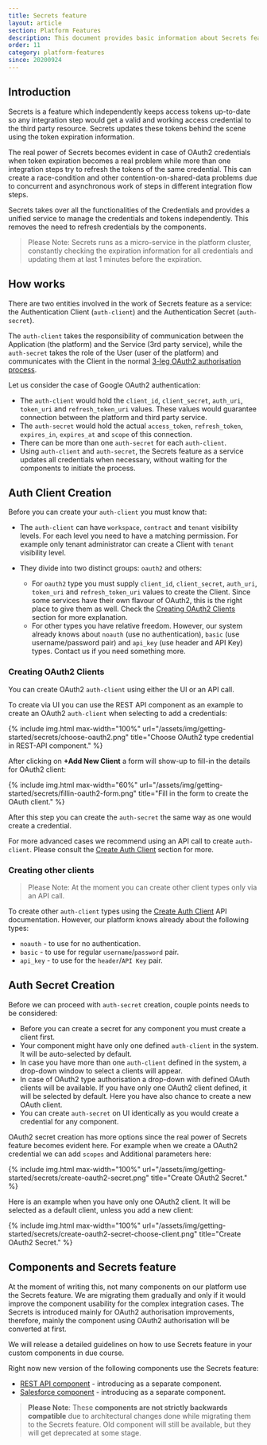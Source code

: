```yaml
---
title: Secrets feature
layout: article
section: Platform Features
description: This document provides basic information about Secrets feature.
order: 11
category: platform-features
since: 20200924
---
```


## Introduction

Secrets is a feature which independently keeps access tokens up-to-date so any
integration step would get a valid and working access credential to the third party
resource. Secrets updates these tokens behind the scene using the token expiration
information.

The real power of Secrets becomes evident in case of OAuth2 credentials when token
expiration becomes a real problem while more than one integration steps try to refresh the
tokens of the same credential. This can create a race-condition and other
contention-on-shared-data problems due to concurrent and asynchronous work of steps
in different integration flow steps.

Secrets takes over all the functionalities of the Credentials and provides a
unified service to manage the credentials and tokens independently. This removes
the need to refresh credentials by the components.

> Please Note: Secrets runs as a micro-service in the platform cluster, constantly
> checking the expiration information for all credentials and updating them at
> last 1 minutes before the expiration.

## How works

There are two entities involved in the work of Secrets feature as a service: the
Authentication Client (`auth-client`) and the Authentication Secret (`auth-secret`).

The `auth-client` takes the responsibility of communication between the Application (the platform)
and the Service (3rd party service), while the `auth-secret` takes the role of the User
(user of the platform) and communicates with the Client in the normal
[3-leg OAuth2 authorisation process](/references/how-the-oauth2-process-works).

Let us consider the case of Google OAuth2 authentication:

*   The `auth-client` would hold the `client_id`, `client_secret`, `auth_uri`, `token_uri` and `refresh_token_uri` values. These values would guarantee connection between the platform and third party service.
*   The `auth-secret` would hold the actual `access_token`, `refresh_token`, `expires_in`, `expires_at` and `scope` of this connection.
*   There can be more than one `auth-secret` for each `auth-client`.
*   Using `auth-client` and `auth-secret`, the Secrets feature as a service updates all credentials when necessary, without waiting for the components to initiate the process.

## Auth Client Creation

Before you can create your `auth-client` you must know that:

*   The `auth-client` can have `workspace`, `contract` and `tenant` visibility levels. For each level you need to have a matching permission. For example only tenant administrator can create a Client with `tenant` visibility level.

*   They divide into two distinct groups: `oauth2` and others:
    *   For `oauth2` type you must supply `client_id`, `client_secret`, `auth_uri`, `token_uri` and `refresh_token_uri` values to create the Client. Since some services have their own flavour of OAuth2, this is the right place to give them as well. Check the [Creating OAuth2 Clients](#creating-oauth2-clients) section for more explanation.
    *   For other types you have relative freedom. However, our system already knows about `noauth` (use no authentication), `basic` (use username/password pair) and `api_key` (use header and API Key) types. Contact us if you need something more.

### Creating OAuth2 Clients

You can create OAuth2 `auth-client` using either the UI or an API call.

To create via UI you can use the REST API component as
an example to create an OAuth2 `auth-client` when selecting to add a credentials:

{% include img.html max-width="100%" url="/assets/img/getting-started/secrets/choose-oauth2.png" title="Choose OAuth2 type credential in REST-API component." %}

After clicking on **+Add New Client** a form will show-up to fill-in the details for
OAuth2 client:

{% include img.html max-width="60%" url="/assets/img/getting-started/secrets/fillin-oauth2-form.png" title="Fill in the form to create the OAuth client." %}

After this step you can create the `auth-secret` the same way as one would create
a credential.

For more advanced cases we recommend using an API call to create `auth-client`.
Please consult the [Create Auth Client]({{site.data.tenant.apiBaseUri}}/docs/v2/#create-auth-client)
section for more.

### Creating other clients

> Please Note: At the moment you can create other client types only via an API call.

To create other `auth-client` types using the [Create Auth Client]({{site.data.tenant.apiBaseUri}}/docs/v2/#create-auth-client) API documentation. However, our platform knows already about the following types:

*   `noauth` - to use for no authentication.
*   `basic` - to use for regular `username`/`password` pair.
*   `api_key` - to use for the `header`/`API Key` pair.

## Auth Secret Creation

Before we can proceed with `auth-secret` creation, couple points needs to be considered:

*   Before you can create a secret for any component you must create a client first.
*   Your component might have only one defined `auth-client` in the system. It will be auto-selected by default.
*   In case you have more than one `auth-client` defined in the system, a drop-down window to select a clients will appear.
*   In case of OAuth2 type authorisation a drop-down with defined OAuth clients will be available. If you have only one OAuth2 client defined, it will be selected by default. Here you have also chance to create a new OAuth client.
*   You can create `auth-secret` on UI identically as you would create a credential
for any component.


OAuth2 secret creation has more options since the real power of Secrets feature
becomes evident here. For example when we create a OAuth2 credential we can add
`scopes` and Additional parameters here:

{% include img.html max-width="100%" url="/assets/img/getting-started/secrets/create-oauth2-secret.png" title="Create OAuth2 Secret." %}

Here is an example when you have only one OAuth2 client. It will be selected as a default client,
unless you add a new client:

{% include img.html max-width="100%" url="/assets/img/getting-started/secrets/create-oauth2-secret-choose-client.png" title="Create OAuth2 Secret." %}

## Components and Secrets feature

At the moment of writing this, not many components on our platform use the Secrets feature.
We are migrating them gradually and only if it would improve the component usability for
the complex integration cases. The Secrets is introduced mainly for OAuth2 authorisation improvements,
therefore, mainly the component using OAuth2 authorisation will be converted at first.

We will release a detailed guidelines on how to use Secrets feature in your custom
components in due course.

Right now new version of the following components use the Secrets feature:

*   [REST API component](/components/rest-api) - introducing as a separate component.
*   [Salesforce component](/components/salesforce) - introducing as a separate component.

> **Please Note**: These **components are not strictly backwards compatible** due to architectural
> changes done while migrating them to the Secrets feature. Old component will still be available,
> but they will get deprecated at some stage.
